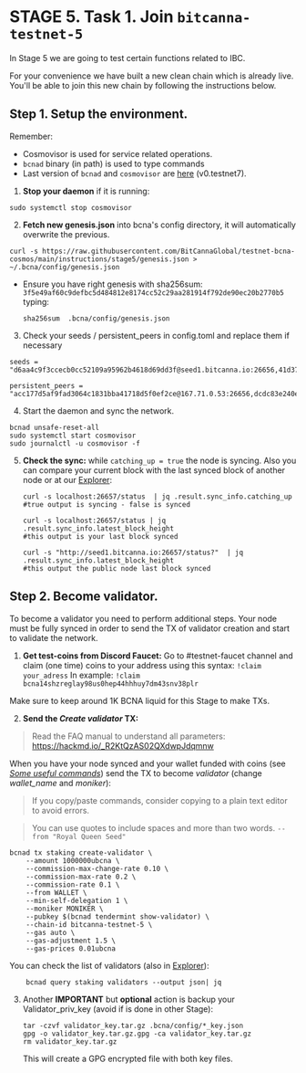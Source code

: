 # STAGE 5. Task 1. Join `bitcanna-testnet-5`

In Stage 5 we are going to test certain functions related to IBC.

For your convenience we have built a new clean chain which is already live. You'll be able to join this new chain by following the instructions below.

## Step 1. Setup the environment.
Remember:  
* Cosmovisor is used for service related operations.
* `bcnad` binary (in path) is used to type commands 
* Last version of `bcnad` and `cosmovisor` are [here](https://github.com/BitCannaGlobal/testnet-bcna-cosmos/releases/tag/v0.testnet7) (v0.testnet7).

1. **Stop your daemon** if it is running:
```
sudo systemctl stop cosmovisor
```
2. **Fetch new genesis.json** into bcna's config directory, it will automatically overwrite the previous.
```
curl -s https://raw.githubusercontent.com/BitCannaGlobal/testnet-bcna-cosmos/main/instructions/stage5/genesis.json > ~/.bcna/config/genesis.json
```

* Ensure you have right genesis with sha256sum: `3f5e49af60c9defbc5d484812e8174cc52c29aa281914f792de90ec20b2770b5` typing: 

    ```
    sha256sum  .bcna/config/genesis.json 
    ```



3. Check your seeds / persistent_peers in config.toml and replace them if necessary
```
seeds = "d6aa4c9f3ccecb0cc52109a95962b4618d69dd3f@seed1.bitcanna.io:26656,41d373d03f93a3dc883ba4c1b9b7a781ead53d76@seed2.bitcanna.io:16656,8e241ba2e8db2e83bb5d80473b4fd4d901043dda@178.128.247.173:26656"

persistent_peers = "acc177d5af9fad3064c1831bba41718d5f0ef2ce@167.71.0.53:26656,dcdc83e240eb046faabef62e4daf1cfcecfa93a2@159.65.198.245:26656"
```

4. Start the daemon and sync the network.

```
bcnad unsafe-reset-all
sudo systemctl start cosmovisor
sudo journalctl -u cosmovisor -f
```


5. **Check the sync:** while `catching_up = true` the node is syncing. Also you can compare your current block with the last synced block of another node or at our [Explorer](https://testnet-explorer.bitcanna.io):
    ```
    curl -s localhost:26657/status  | jq .result.sync_info.catching_up
    #true output is syncing - false is synced

    curl -s localhost:26657/status | jq .result.sync_info.latest_block_height
    #this output is your last block synced

    curl -s "http://seed1.bitcanna.io:26657/status?"  | jq .result.sync_info.latest_block_height
    #this output the public node last block synced
    ```
    
## Step 2. Become validator.
To become a validator you need to perform additional steps. 
Your node must be fully synced in order to send the TX of validator creation and start to validate the network.

1. **Get test-coins from Discord Faucet:**
Go to #testnet-faucet channel and claim (one time) coins to your address using this syntax: 
    `!claim your_adress`
    In example: 
    `!claim bcna14shzreglay98us0hep44hhhuy7dm43snv38plr`

Make sure to keep around 1K BCNA liquid for this Stage to make TXs.

2. **Send the _Create validator_ TX:**

> Read the FAQ manual to understand all parameters:
> https://hackmd.io/_R2KtQzAS02QXdwpJdqmnw

When you have your node synced and your wallet funded with coins (see [_Some useful commands_](https://github.com/BitCannaGlobal/testnet-bcna-cosmos/blob/main/instructions/stage1/useful.md)) send the TX to become _validator_ (change _wallet_name_ and _moniker_):
> If you copy/paste commands, consider copying to a plain text editor to avoid errors.

> You can use quotes to include spaces and more than two words.
`--from "Royal Queen Seed"`

```
bcnad tx staking create-validator \
    --amount 1000000ubcna \
    --commission-max-change-rate 0.10 \
    --commission-max-rate 0.2 \
    --commission-rate 0.1 \
    --from WALLET \
    --min-self-delegation 1 \
    --moniker MONIKER \
    --pubkey $(bcnad tendermint show-validator) \
    --chain-id bitcanna-testnet-5 \
    --gas auto \
    --gas-adjustment 1.5 \
    --gas-prices 0.01ubcna
```

You can check the list of validators (also in [Explorer](https://testnet-explorer.bitcanna.io/validators)):

```
    bcnad query staking validators --output json| jq
```

3. Another **IMPORTANT** but **optional** action is backup your Validator_priv_key (avoid if is done in other Stage):

    ```
    tar -czvf validator_key.tar.gz .bcna/config/*_key.json 
    gpg -o validator_key.tar.gz.gpg -ca validator_key.tar.gz
    rm validator_key.tar.gz
    ```
    This will create a GPG encrypted file with both key files.

